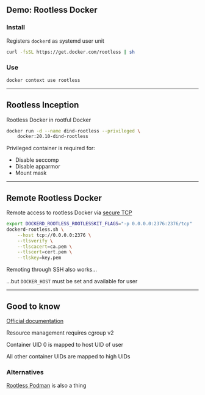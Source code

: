 ## Demo: Rootless Docker <!-- directory -->

### Install

Registers `dockerd` as systemd user unit

```bash
curl -fsSL https://get.docker.com/rootless | sh
```

### Use

```bash
docker context use rootless
```

---

## Rootless Inception

Rootless Docker in rootful Docker

```bash
docker run -d --name dind-rootless --privileged \
    docker:20.10-dind-rootless
```

Privileged container is required for:

- Disable seccomp
- Disable apparmor
- Mount mask

---

## Remote Rootless Docker

Remote access to rootless Docker via [secure TCP](https://docs.docker.com/engine/security/protect-access/)

```bash
export DOCKERD_ROOTLESS_ROOTLESSKIT_FLAGS="-p 0.0.0.0:2376:2376/tcp"
dockerd-rootless.sh \
    --host tcp://0.0.0.0:2376 \
    --tlsverify \
    --tlscacert=ca.pem \
    --tlscert=cert.pem \
    --tlskey=key.pem
```

Remoting through SSH also works...

...but `DOCKER_HOST` must be set and available for user

---

## Good to know

[Official documentation](https://docs.docker.com/engine/security/rootless/)

Resource management requires cgroup v2

Container UID 0 is mapped to host UID of user

All other container UIDs are mapped to high UIDs

### Alternatives

[Rootless Podman](https://github.com/containers/podman/blob/main/docs/tutorials/rootless_tutorial.md) is also a thing
